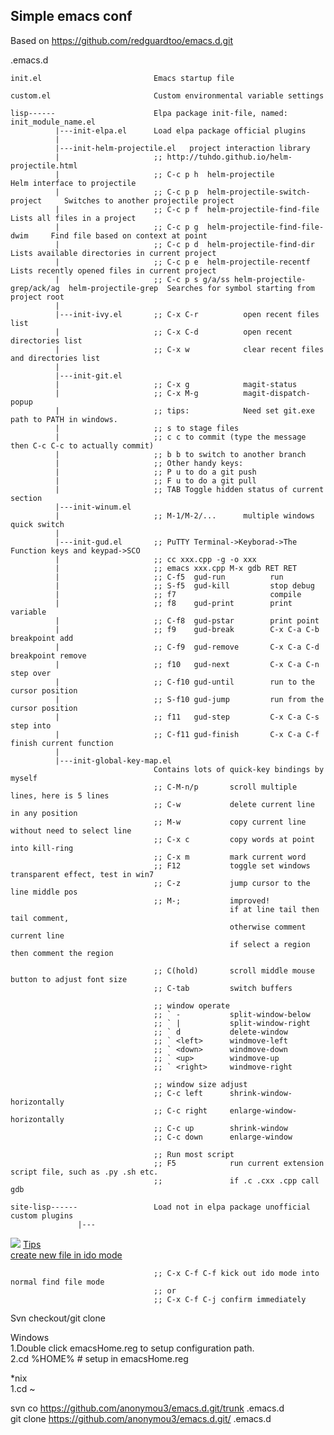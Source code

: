 ## Simple emacs conf ##

Based on https://github.com/redguardtoo/emacs.d.git

.emacs.d

    init.el                         Emacs startup file

    custom.el                       Custom environmental variable settings

    lisp------                      Elpa package init-file, named: init_module_name.el
              |---init-elpa.el      Load elpa package official plugins
              |
              |---init-helm-projectile.el   project interaction library
              |                     ;; http://tuhdo.github.io/helm-projectile.html
              |                     ;; C-c p h  helm-projectile                    Helm interface to projectile
              |                     ;; C-c p p  helm-projectile-switch-project     Switches to another projectile project
              |                     ;; C-c p f  helm-projectile-find-file          Lists all files in a project
              |                     ;; C-c p g  helm-projectile-find-file-dwim     Find file based on context at point
              |                     ;; C-c p d  helm-projectile-find-dir           Lists available directories in current project
              |                     ;; C-c p e  helm-projectile-recentf            Lists recently opened files in current project
              |                     ;; C-c p s g/a/ss helm-projectile-grep/ack/ag  helm-projectile-grep  Searches for symbol starting from project root
              |
              |---init-ivy.el       ;; C-x C-r          open recent files list
              |                     ;; C-x C-d          open recent directories list
              |                     ;; C-x w            clear recent files and directories list
              |
              |---init-git.el
              |                     ;; C-x g            magit-status
              |                     ;; C-x M-g          magit-dispatch-popup
              |                     ;; tips:            Need set git.exe path to PATH in windows.
              |                     ;; s to stage files
              |                     ;; c c to commit (type the message then C-c C-c to actually commit)
              |                     ;; b b to switch to another branch
              |                     ;; Other handy keys:
              |                     ;; P u to do a git push
              |                     ;; F u to do a git pull
              |                     ;; TAB Toggle hidden status of current section
              |---init-winum.el
              |                     ;; M-1/M-2/...      multiple windows quick switch
              |
              |---init-gud.el       ;; PuTTY Terminal->Keyborad->The Function keys and keypad->SCO
              |                     ;; cc xxx.cpp -g -o xxx
              |                     ;; emacs xxx.cpp M-x gdb RET RET
              |                     ;; C-f5  gud-run          run
              |                     ;; S-f5  gud-kill         stop debug
              |                     ;; f7                     compile
              |                     ;; f8    gud-print        print variable
              |                     ;; C-f8  gud-pstar        print point
              |                     ;; f9    gud-break        C-x C-a C-b breakpoint add
              |                     ;; C-f9  gud-remove       C-x C-a C-d breakpoint remove
              |                     ;; f10   gud-next         C-x C-a C-n step over
              |                     ;; C-f10 gud-until        run to the cursor position
              |                     ;; S-f10 gud-jump         run from the cursor position
              |                     ;; f11   gud-step         C-x C-a C-s step into
              |                     ;; C-f11 gud-finish       C-x C-a C-f finish current function
              |
              |---init-global-key-map.el
                                    Contains lots of quick-key bindings by myself
                                    ;; C-M-n/p       scroll multiple lines, here is 5 lines
                                    ;; C-w           delete current line in any position
                                    ;; M-w           copy current line without need to select line
                                    ;; C-x c         copy words at point into kill-ring
                                    ;; C-x m         mark current word
                                    ;; F12           toggle set windows transparent effect, test in win7
                                    ;; C-z           jump cursor to the line middle pos
                                    ;; M-;           improved!
                                                     if at line tail then tail comment,
                                                     otherwise comment current line
                                                     if select a region then comment the region
                                       
                                    ;; C(hold)       scroll middle mouse button to adjust font size
                                    ;; C-tab         switch buffers

                                    ;; window operate
                                    ;; ` -           split-window-below
                                    ;; ` |           split-window-right
                                    ;; ` d           delete-window
                                    ;; ` <left>      windmove-left
                                    ;; ` <down>      windmove-down
                                    ;; ` <up>        windmove-up
                                    ;; ` <right>     windmove-right

                                    ;; window size adjust
                                    ;; C-c left      shrink-window-horizontally
                                    ;; C-c right     enlarge-window-horizontally
                                    ;; C-c up        shrink-window
                                    ;; C-c down      enlarge-window

                                    ;; Run most script
                                    ;; F5            run current extension script file, such as .py .sh etc.
                                    ;;               if .c .cxx .cpp call gdb

    site-lisp------                 Load not in elpa package unofficial custom plugins
                   |---

![](https://camo.githubusercontent.com/50e03755d1c1b7eb1f79fd9552c7e764c0331cc3/687474703a2f2f69636f6e732e69636f6e617263686976652e636f6d2f69636f6e732f686f70737461727465722f736f66742d7363726170732f33322f427574746f6e2d5761726e696e672d69636f6e2e706e67)
[Tips  
create new file in ido mode](http://stackoverflow.com/questions/5138110/emacs-create-new-file-with-ido-enabled)

                                    ;; C-x C-f C-f kick out ido mode into normal find file mode
                                    ;; or
                                    ;; C-x C-f C-j confirm immediately

Svn checkout/git clone  

Windows  
1.Double click emacsHome.reg to setup configuration path.  
2.cd %HOME% # setup in emacsHome.reg

*nix  
1.cd ~

svn co https://github.com/anonymou3/emacs.d.git/trunk .emacs.d  
git clone https://github.com/anonymou3/emacs.d.git/ .emacs.d
